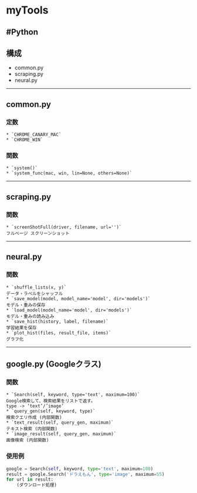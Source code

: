# myTools
#Python
---

## 構成
* common.py
* scraping.py
* neural.py

---

## common.py
### 定数
	* `CHROME_CANARY_MAC`
	* `CHROME_WIN`
### 関数
	* `system()`
	* `system_func(mac, win, lin=None, others=None)`

---

## scraping.py
### 関数
	* `screenShotFull(driver, filename, url='')`
	フルページ スクリーンショット

---

## neural.py
### 関数
	* `shuffle_lists(x, y)`
	データ・ラベルをシャッフル
	* `save_model(model, model_name='model', dir='models')`
	モデル・重みの保存
	* `load_model(model_name='model', dir='models')`
	モデル・重みの読み込み
	* `save_hist(history, label, filename)`
	学習結果を保存
	* `plot_hist(files, result_file, items)`
	グラフ化

---

## google.py (Googleクラス)
### 関数
	* `Search(self, keyword, type='text', maximum=100)`
	Google検索して、検索結果をリストで返す。
	type -> ‘text’/’image’
	* `query_gen(self, keyword, type)`
	検索クエリ作成 (内部関数)
	* `text_result(self, query_gen, maximum)`
	テキスト検索 (内部関数)
	* `image_result(self, query_gen, maximum)`
	画像検索 (内部関数)
### 使用例
```py
google = Search(self, keyword, type='text', maximum=100)
result = google.Search('ドラえもん', type='image', maximum=55)
for url in result:
    (ダウンロード処理)
```

